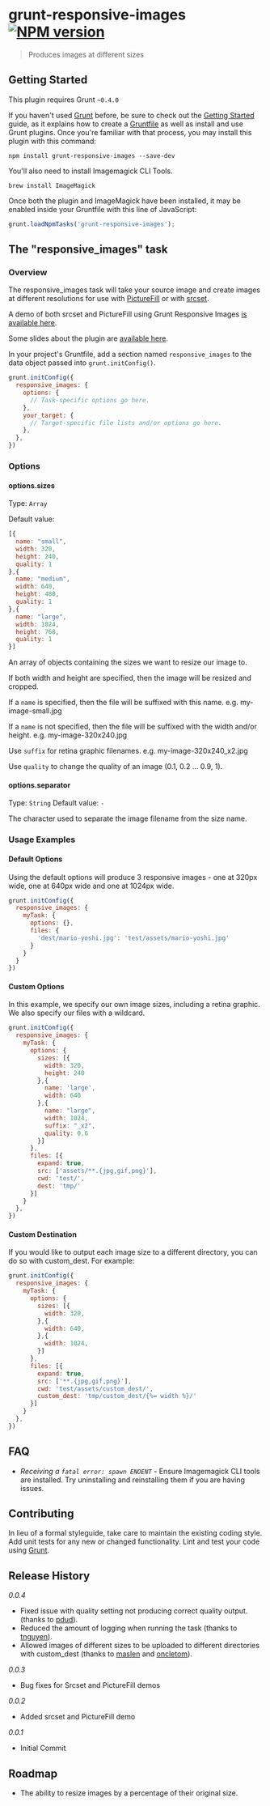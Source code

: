 # grunt-responsive-images [![NPM version](https://badge.fury.io/js/grunt-responsive-images.png)](http://badge.fury.io/js/grunt-responsive-images)

> Produces images at different sizes

## Getting Started
This plugin requires Grunt `~0.4.0`

If you haven't used [Grunt](http://gruntjs.com/) before, be sure to check out the [Getting Started](http://gruntjs.com/getting-started) guide, as it explains how to create a [Gruntfile](http://gruntjs.com/sample-gruntfile) as well as install and use Grunt plugins. Once you're familiar with that process, you may install this plugin with this command:

```shell
npm install grunt-responsive-images --save-dev
```

You'll also need to install Imagemagick CLI Tools.

```shell
brew install ImageMagick
```

Once both the plugin and ImageMagick have been installed, it may be enabled inside your Gruntfile with this line of JavaScript:

```js
grunt.loadNpmTasks('grunt-responsive-images');
```

## The "responsive_images" task

### Overview

The responsive_images task will take your source image and create images at different resolutions for use with [PictureFill](https://github.com/scottjehl/picturefill) or with [srcset](https://github.com/borismus/srcset-polyfill).

A demo of both srcset and PictureFill using Grunt Responsive Images [is available here](http://andismith.github.io/grunt-responsive-images/).

Some slides about the plugin are [available here](http://slid.es/andismith/grunt-responsive-images).

In your project's Gruntfile, add a section named `responsive_images` to the data object passed into `grunt.initConfig()`.

```js
grunt.initConfig({
  responsive_images: {
    options: {
      // Task-specific options go here.
    },
    your_target: {
      // Target-specific file lists and/or options go here.
    },
  },
})
```

### Options

#### options.sizes
Type: `Array`

Default value:

```js
[{
  name: "small",
  width: 320,
  height: 240,
  quality: 1
},{
  name: "medium",
  width: 640,
  height: 480,
  quality: 1
},{
  name: "large",
  width: 1024,
  height: 768,
  quality: 1
}]
```

An array of objects containing the sizes we want to resize our image to.

If both width and height are specified, then the image will be resized and cropped.

If a `name` is specified, then the file will be suffixed with this name. e.g. my-image-small.jpg

If a `name` is not specified, then the file will be suffixed with the width and/or height. e.g. my-image-320x240.jpg

Use `suffix` for retina graphic filenames. e.g. my-image-320x240_x2.jpg

Use `quality` to change the quality of an image (0.1, 0.2 ... 0.9, 1).

#### options.separator
Type: `String`
Default value: `-`

The character used to separate the image filename from the size name.

### Usage Examples

#### Default Options
Using the default options will produce 3 responsive images - one at 320px wide, one at 640px wide and one at 1024px wide.

```js
grunt.initConfig({
  responsive_images: {
    myTask: {
      options: {},
      files: {
        'dest/mario-yoshi.jpg': 'test/assets/mario-yoshi.jpg'
      }
    }
  }
})
```

#### Custom Options
In this example, we specify our own image sizes, including a retina graphic. We also specify our files with a wildcard.

```js
grunt.initConfig({
  responsive_images: {
    myTask: {
      options: {
        sizes: [{
          width: 320,
          height: 240
        },{
          name: 'large',
          width: 640
        },{
          name: "large",
          width: 1024,
          suffix: "_x2",
          quality: 0.6
        }]
      },
      files: [{
        expand: true,
        src: ['assets/**.{jpg,gif,png}'],
        cwd: 'test/',
        dest: 'tmp/'
      }]
    }
  },
})
```

#### Custom Destination
If you would like to output each image size to a different directory, you can do so with custom_dest. For example:

```js
grunt.initConfig({
  responsive_images: {
    myTask: {
      options: {
        sizes: [{
          width: 320,
        },{
          width: 640,
        },{
          width: 1024,
        }]
      },
      files: [{
        expand: true,
        src: ['**.{jpg,gif,png}'],
        cwd: 'test/assets/custom_dest/',
        custom_dest: 'tmp/custom_dest/{%= width %}/'
      }]
    }
  },
})
```

## FAQ

* *Receiving a `fatal error: spawn ENOENT`* - Ensure Imagemagick CLI tools are installed. Try uninstalling and reinstalling them if you are having issues.

## Contributing
In lieu of a formal styleguide, take care to maintain the existing coding style. Add unit tests for any new or changed functionality. Lint and test your code using [Grunt](http://gruntjs.com/).

## Release History
*0.0.4*

* Fixed issue with quality setting not producing correct quality output. (thanks to [pdud](https://github.com/pdud)).
* Reduced the amount of logging when running the task (thanks to [tnguyen](https://github.com/tnguyen14)).
* Allowed images of different sizes to be uploaded to different directories with custom_dest (thanks to [maslen](https://github.com/maslen) and [oncletom](https://github.com/oncletom)).

*0.0.3*

* Bug fixes for Srcset and PictureFill demos

*0.0.2*

* Added srcset and PictureFill demo

*0.0.1*

* Initial Commit

## Roadmap

* The ability to resize images by a percentage of their original size.
